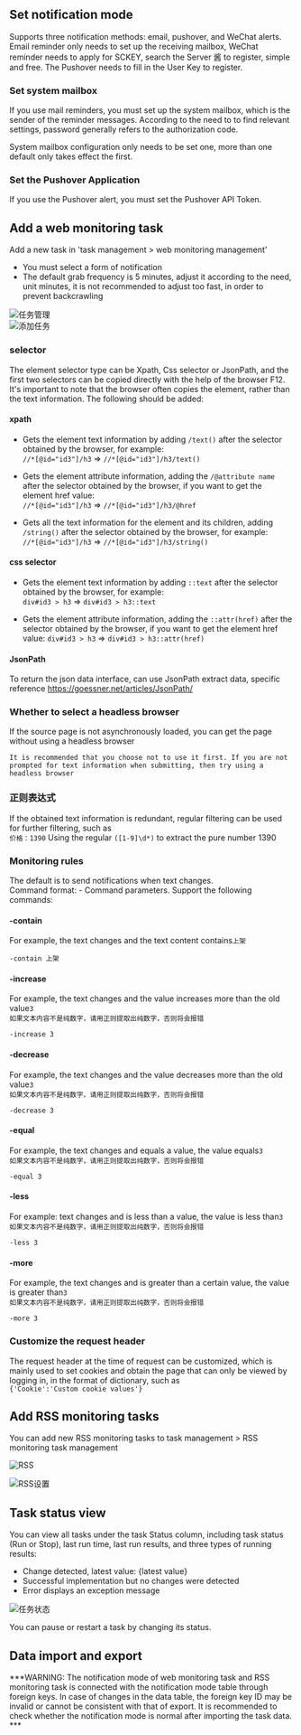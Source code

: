 ## Set notification mode 
Supports three notification methods: email, pushover, and WeChat alerts. Email reminder only needs to set up the receiving mailbox, WeChat reminder needs to apply for SCKEY, search the Server 酱 to register, simple and free. The Pushover needs to fill in the User Key to register.

### Set system mailbox
If you use mail reminders, you must set up the system mailbox, which is the sender of the reminder messages. According to the need to to find relevant settings, password generally refers to the authorization code.

System mailbox configuration only needs to be set one, more than one default only takes effect the first.

### Set the Pushover Application
If you use the Pushover alert, you must set the Pushover API Token.

## Add a web monitoring task
Add a new task in 'task management > web monitoring management'

* You must select a form of notification
* The default grab frequency is 5 minutes, adjust it according to the need, unit minutes, it is not recommended to adjust too fast, in order to prevent backcrawling

![任务管理](../fig/task_manage.png)  
![添加任务](../fig/task_setting.png)  

### selector
The element selector type can be Xpath, Css selector or JsonPath, and the first two selectors can be copied directly with the help of the browser F12. It's important to note that the browser often copies the element, rather than the text information. The following should be added:

#### xpath
* Gets the element text information by adding ```/text()``` after the selector obtained by the browser, for example:   
```//*[@id="id3"]/h3``` => ```//*[@id="id3"]/h3/text()```

* Gets the element attribute information, adding the ```/@attribute name``` after the selector obtained by the browser, if you want to get the element href value:  
```//*[@id="id3"]/h3``` => ```//*[@id="id3"]/h3/@href```

* Gets all the text information for the element and its children, adding ```/string()``` after the selector obtained by the browser, for example:     
```//*[@id="id3"]/h3``` => ```//*[@id="id3"]/h3/string()```

#### css selector
* Gets the element text information by adding ```::text``` after the selector obtained by the browser, for example:   
```div#id3 > h3``` => ```div#id3 > h3::text```

* Gets the element attribute information, adding the ```::attr(href)``` after the selector obtained by the browser, if you want to get the element href value: 
```div#id3 > h3``` => ```div#id3 > h3::attr(href)```

#### JsonPath
To return the json data interface, can use JsonPath extract data, specific reference https://goessner.net/articles/JsonPath/

### Whether to select a headless browser
If the source page is not asynchronously loaded, you can get the page without using a headless browser  
```
It is recommended that you choose not to use it first. If you are not prompted for text information when submitting, then try using a headless browser
```

### 正则表达式
If the obtained text information is redundant, regular filtering can be used for further filtering, such as  
```价格：1390``` Using the regular ```([1-9]\d*)``` to extract the pure number 1390

### Monitoring rules
The default is to send notifications when text changes.  
Command format: - Command parameters. Support the following commands:  

#### -contain
For example, the text changes and the text content contains```上架```
```
-contain 上架
```

#### -increase
For example, the text changes and the value increases more than the old value```3```  
```如果文本内容不是纯数字，请用正则提取出纯数字，否则将会报错```
```
-increase 3
```

#### -decrease
For example, the text changes and the value decreases more than the old value```3```  
```如果文本内容不是纯数字，请用正则提取出纯数字，否则将会报错```
```
-decrease 3
```

#### -equal
For example, the text changes and equals a value, the value equals```3```  
```如果文本内容不是纯数字，请用正则提取出纯数字，否则将会报错```
```
-equal 3
```

#### -less
For example: text changes and is less than a value, the value is less than```3```  
```如果文本内容不是纯数字，请用正则提取出纯数字，否则将会报错```
```
-less 3
```

#### -more
For example, the text changes and is greater than a certain value, the value is greater than```3```    
```如果文本内容不是纯数字，请用正则提取出纯数字，否则将会报错```
```
-more 3
```

### Customize the request header
The request header at the time of request can be customized, which is mainly used to set cookies and obtain the page that can only be viewed by logging in, in the format of dictionary, such as  
```{'Cookie':'Custom cookie values'}```

## Add RSS monitoring tasks
You can add new RSS monitoring tasks to task management > RSS monitoring task management  

![RSS](../fig/rss.png)    

![RSS设置](../fig/rss_setting.png)

## Task status view
You can view all tasks under the task Status column, including task status (Run or Stop), last run time, last run results, and three types of running results:

* Change detected, latest value: {latest value}
* Successful implementation but no changes were detected
* Error displays an exception message

![任务状态](../fig/status.png)  

You can pause or restart a task by changing its status.

## Data import and export
***WARNING: The notification mode of web monitoring task and RSS monitoring task is connected with the notification mode table through foreign keys. In case of changes in the data table, the foreign key ID may be invalid or cannot be consistent with that of export. It is recommended to check whether the notification mode is normal after importing the task data. ***